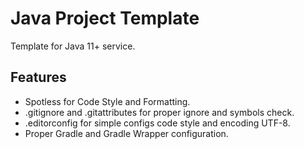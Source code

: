 # Java Project Template

Template for Java 11+ service.

## Features
- Spotless for Code Style and Formatting.
- .gitignore and .gitattributes for proper ignore and symbols check.
- .editorconfig for simple configs code style and encoding UTF-8.
- Proper Gradle and Gradle Wrapper configuration.
